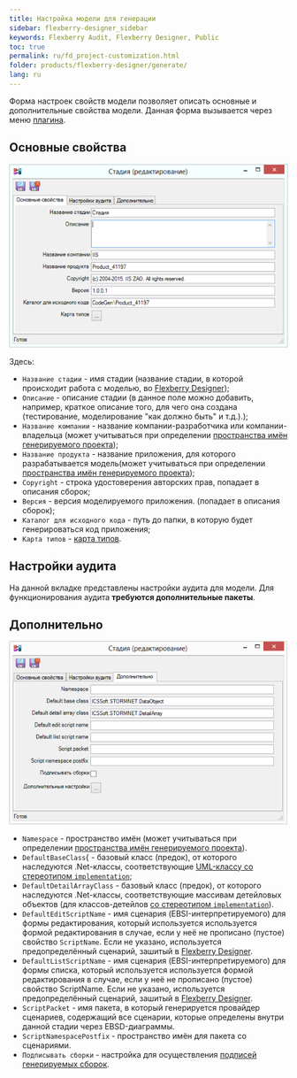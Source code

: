 ```yaml
---
title: Настройка модели для генерации
sidebar: flexberry-designer_sidebar
keywords: Flexberry Audit, Flexberry Designer, Public
toc: true
permalink: ru/fd_project-customization.html
folder: products/flexberry-designer/generate/
lang: ru
---
```


Форма настроек свойств модели позволяет описать основные и дополнительные свойства модели. Данная форма вызывается через меню [плагина](fo_flexberry-orm-case-plugin.html).

## Основные свойства

![](/images/pages/products/flexberry-designer/generate/stage-properties.png) 

Здесь:
* `Название стадии` - имя стадии (название стадии, в которой происходит работа с моделью, во [Flexberry Designer](fd_landing_page.html)); 
* `Описание` - описание стадии (в данное поле можно добавить, например, краткое описание того, для чего она создана (тестирование, моделирование "как должно быть" и т.д.).);
* `Название компании` - название компании-разработчика или компании-владельца (может учитываться при определении [пространства имён генерируемого проекта](fo_location-assembly-after-code-generation.html)); 
* `Название продукта` - название приложения, для которого разрабатывается модель(может учитываться при определении [пространства имён генерируемого проекта](fo_location-assembly-after-code-generation.html));
* `Copyright` - строка удостоверения авторских прав, попадает в описания сборок; 
* `Версия` - версия моделируемого приложения. (попадает в описания сборок);
* `Каталог для исходного кода` - путь до папки, в которую будет генерироваться код приложения;
* `Карта типов` - [карта типов](fd_types-map.html).

## Настройки аудита

На данной вкладке представлены настройки аудита для модели. Для функционирования аудита __требуются дополнительные пакеты__.

## Дополнительно
![](/images/pages/products/flexberry-designer/generate/stage-properties-ext.png)

* `Namespace` - пространство имён (может учитываться при определении [пространства имён генерируемого проекта](fo_location-assembly-after-code-generation.html)). 
* `DefaultBaseClass`{ - базовый класс (предок), от которого наследуются .Net-классы, соответствующие [UML-классу со стереотипом `implementation`](fd_data-classes.html); 
* `DefaultDetailArrayClass` - базовый класс (предок), от которого наследуются .Net-классы, соответствующие массивам детейловых объектов (для классов-детейлов  [со стереотипом `implementation`](fd_data-classes.html)). 
* `DefaultEditScriptName` - имя сценария (EBSI-интерпретируемого) для формы редактирования, который используется используется формой редактирования в случае, если у неё не прописано (пустое) свойство `ScriptName`. Если не указано, используется предопределённый сценарий, зашитый в [Flexberry Designer](fd_landing_page.html). 
* `DefaultListScriptName` - имя сценария (EBSI-интерпретируемого) для формы списка, который используется используется формой редактирования в случае, если у неё не прописано (пустое) свойство ScriptName. Если не указано, используется предопределённый сценарий, зашитый в [Flexberry Designer](fd_landing_page.html). 
* `ScriptPacket` - имя пакета, в который генерируется провайдер сценариев, содержащий все сценарии, которые определены внутри данной стадии через EBSD-диаграммы. 
* `ScriptNamespacePostfix` - пространство имён для пакета со сценариями. 
* `Подписывать сборки` - настройка для осуществления [подписей генерируемых сборок](fd_sign-assembly.html). 

